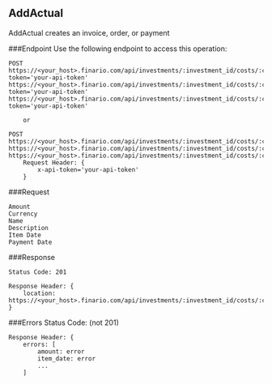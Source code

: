 AddActual
---------
AddActual creates an invoice, order, or payment

###Endpoint
Use the following endpoint to access this operation:

	POST
	https://<your_host>.finario.com/api/investments/:investment_id/costs/:cost_id/invoices?token='your-api-token'
	https://<your_host>.finario.com/api/investments/:investment_id/costs/:cost_id/orders?token='your-api-token'
	https://<your_host>.finario.com/api/investments/:investment_id/costs/:cost_id/payments?token='your-api-token'

        or

	POST
    https://<your_host>.finario.com/api/investments/:investment_id/costs/:cost_id/invoices
    https://<your_host>.finario.com/api/investments/:investment_id/costs/:cost_id/orders
    https://<your_host>.finario.com/api/investments/:investment_id/costs/:cost_id/payments
        Request Header: {
            x-api-token='your-api-token'
        }

###Request

    Amount
    Currency
    Name
    Description
    Item Date
    Payment Date

###Response

    Status Code: 201

    Response Header: {
        location: https://<your_host>.finario.com/api/investments/:investment_id/costs/:cost_id/invoices/:invoice_id
    }

###Errors
   Status Code: (not 201)

    Response Header: {
        errors: [
            amount: error
            item_date: error
            ...
        ]